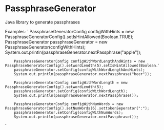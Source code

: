 # PassphraseGenerator
Java library to generate passphrases

Examples:
`
        PassphraseGeneratorConfig configWithHints = new PassphraseGeneratorConfig().setIsHintAllowed(Boolean.TRUE);
        PassphraseGenerator passphraseGenerator = new PassphraseGenerator(configWithHints);
        System.out.println(passphraseGenerator.nextPassphrase("apple"));

        PassphraseGeneratorConfig configWithWordLengthAndHints = new PassphraseGeneratorConfig().setwordLendth(5).setIsHintAllowed(Boolean.TRUE);
        passphraseGenerator.setConfig(configWithWordLengthAndHints);
        System.out.println(passphraseGenerator.nextPassphrase("beer"));

        PassphraseGeneratorConfig configWithWordLength = new PassphraseGeneratorConfig().setwordLendth(5);
        passphraseGenerator.setConfig(configWithWordLength);
        System.out.println(passphraseGenerator.nextPassphrase());

        PassphraseGeneratorConfig configWithNumWords = new PassphraseGeneratorConfig().setNumWords(6).settokenSeperator(":");
        passphraseGenerator.setConfig(configWithNumWords);
        System.out.println(passphraseGenerator.nextPassphrase());

`
